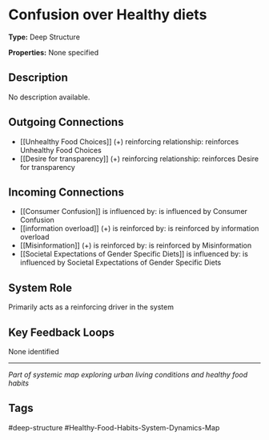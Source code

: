 # Confusion over Healthy diets

**Type:** Deep Structure

**Properties:** None specified

## Description
No description available.

## Outgoing Connections
- [[Unhealthy  Food Choices]] (+) reinforcing relationship: reinforces Unhealthy  Food Choices
- [[Desire for transparency]] (+) reinforcing relationship: reinforces Desire for transparency

## Incoming Connections
- [[Consumer  Confusion]] is influenced by: is influenced by Consumer  Confusion
- [[information overload]] (+) is reinforced by: is reinforced by information overload
- [[Misinformation]] (+) is reinforced by: is reinforced by Misinformation
- [[Societal Expectations of Gender Specific Diets]] is influenced by: is influenced by Societal Expectations of Gender Specific Diets

## System Role
Primarily acts as a reinforcing driver in the system

## Key Feedback Loops
None identified

---
*Part of systemic map exploring urban living conditions and healthy food habits*

## Tags
#deep-structure #Healthy-Food-Habits-System-Dynamics-Map
